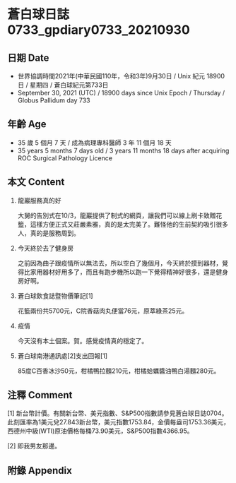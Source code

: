 [_metadata_:encoding]: - "utf-8"
[_metadata_:language]: - "zh-Hant-TW"
[_metadata_:fileformat]: - "markdown"
[_metadata_:MIME_type]: - "text/plain"
[_metadata_:markdown_version]: - "commonmark version 0.30"
[_metadata_:markdown_spec]: - "https://spec.commonmark.org/0.30/"

# 蒼白球日誌0733_gpdiary0733_20210930 #

## 日期 Date ##

* 世界協調時間2021年(中華民國110年，令和3年)9月30日 / Unix 紀元 18900 日 / 星期四 / 蒼白球紀元第733日
* September 30, 2021 (UTC) / 18900 days since Unix Epoch / Thursday / Globus Pallidum day 733

## 年齡 Age ##

* 35 歲 5 個月 7 天 / 成為病理專科醫師 3 年 11 個月 18 天
* 35 years 5 months 7 days old / 3 years 11 months 18 days after acquiring ROC Surgical Pathology Licence

## 本文 Content ##

1. 龍巖服務真的好

    大舅的告別式在10/3，龍巖提供了制式的網頁，讓我們可以線上刷卡致贈花籃，這樣方便正式又莊嚴素雅，真的是太完美了。難怪他的生前契約吸引很多人，真的是服務周到。

2. 今天終於去了健身房

    之前因為曲子跟疫情所以無法去，所以空白了幾個月，今天終於摸到器材，覺得比家用器材好用多了，而且有跑步機所以跑一下覺得精神好很多，還是健身房好啊。

3. 蒼白球飲食誌暨物價筆記[1]
    
    花籃兩份共5700元，C院香菇肉丸便當76元，原萃綠茶25元。

4. 疫情

    今天沒有本土個案。賀。感覺疫情真的穩定了。
    
5. 蒼白球南港通訊處[2]支出回報[1]

    85度C百香冰沙50元，柑橘鴨拉麵210元，柑橘蛤蠣醬油鴨白湯麵280元。    

## 注釋 Comment ##

[1] 新台幣計價。有關新台幣、美元指數、S&P500指數請參見蒼白球日誌0704。此刻匯率為1美元兌27.843新台幣，美元指數1753.84，金價每盎司1753.36美元，西德州中級(WTI)原油價格每桶73.90美元，S&P500指數4366.95。

[2] 即我男友那邊。

## 附錄 Appendix ##

